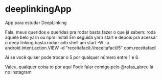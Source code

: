 # deeplinkingApp
App para estudar DeepLinking

Fala, meus queridos e queridas pra rodar basta fazer o que já sabem:
roda aquele belo yarn ou npm install
Em seguida yarn start e depois pra acessar o deep linking basta rodar:
adb shell am start -W -a android.intent.action.VIEW -d "receitafacil://receitafacil/5" com.receitafacil

Ai se você quiser pode trocar o 5 por qualquer número entre 1 e 6


Valeu, qualquer coisa to por aqui 
Pode falar comigo pelo @rafas_abreu lá no instagram 
